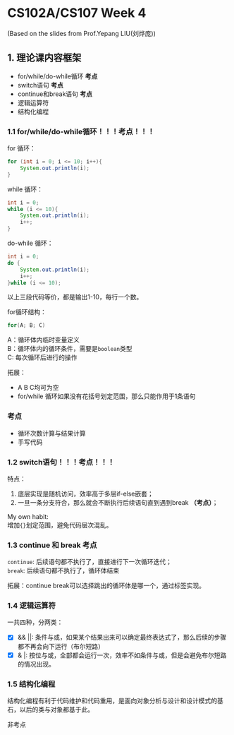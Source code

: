 # CS102A/CS107 Week 4 
(Based on the slides from Prof.Yepang LIU(刘烨庞))        

## 1. 理论课内容框架
- for/while/do-while循环 **考点**
- switch语句 **考点**
- continue和break语句 **考点**
- 逻辑运算符
- 结构化编程

### 1.1 for/while/do-while循环！！！考点！！！
for 循环：
```java
for (int i = 0; i <= 10; i++){
    System.out.println(i);
}
```

while 循环：
```java
int i = 0;
while (i <= 10){
    System.out.println(i);
    i++;
}
```

do-while 循环：
```java
int i = 0;
do {
    System.out.println(i);
    i++;
}while (i <= 10);
```

以上三段代码等价，都是输出1-10，每行一个数。      

for循环结构：     
```java
for(A; B; C)
```
A：循环体内临时变量定义      
B：循环体内的循环条件，需要是```boolean```类型       
C: 每次循环后进行的操作       

拓展：     
- A B C均可为空
- for/while 循环如果没有花括号划定范围，那么只能作用于1条语句

### 考点
- 循环次数计算与结果计算
- 手写代码

### 1.2 switch语句！！！考点！！！

特点：     
1. 底层实现是随机访问，效率高于多层if-else嵌套；      
2. 一旦一条分支符合，那么就会不断执行后续语句直到遇到break **（考点）**；

My own habit:      
增加```{}```划定范围，避免代码层次混乱。        

### 1.3 continue 和 break 考点

```continue```: 后续语句都不执行了，直接进行下一次循环迭代；      
```break```: 后续语句都不执行了，循环体结束

拓展：continue break可以选择跳出的循环体是哪一个，通过标签实现。       

### 1.4 逻辑运算符

一共四种，分两类：

- [X] && ||: 条件与或，如果某个结果出来可以确定最终表达式了，那么后续的步骤都不再会向下运行（布尔短路）      
- [X] & |: 按位与或，全部都会运行一次，效率不如条件与或，但是会避免布尔短路的情况出现。      

### 1.5 结构化编程

结构化编程有利于代码维护和代码重用，是面向对象分析与设计和设计模式的基石，以后的类与对象都基于此。       

非考点
